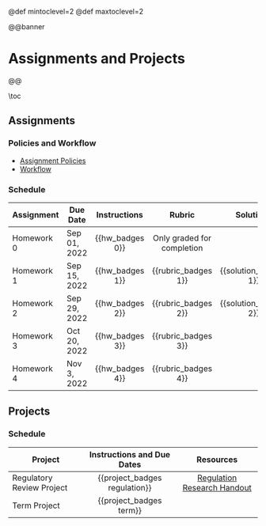 @def mintoclevel=2
@def maxtoclevel=2

@@banner
# Assignments and Projects
@@

\toc

## Assignments

### Policies and Workflow

* [Assignment Policies](/policies/#assignments)
* [Workflow](/assignments/workflow/)

### Schedule

| Assignment | Due Date | Instructions | Rubric | Solutions |
|------------|----------|:------------:|:------:|:-----:|
| Homework 0 | Sep 01, 2022 | {{hw_badges 0}} | Only graded for completion | |
| Homework 1 | Sep 15, 2022 | {{hw_badges 1}} | {{rubric_badges 1}} | {{solution_badges 1}} |
| Homework 2 | Sep 29, 2022 | {{hw_badges 2}} | {{rubric_badges 2}} | {{solution_badges 2}} |
| Homework 3 | Oct 20, 2022 | {{hw_badges 3}} | {{rubric_badges 3}} | |
| Homework 4 | Nov 3, 2022 | {{hw_badges 4}} | {{rubric_badges 4}} | |

## Projects

### Schedule

| Project | Instructions and Due Dates | Resources |
|------------|:----------:|:---------:|
| Regulatory Review Project | {{project_badges regulation}} | [Regulation Research Handout](/assets/misc/regulation_addendum_handout.pdf) |
| Term Project | {{project_badges term}} |  |
